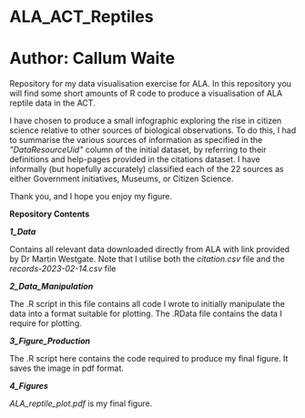 # ALA_ACT_Reptiles

# Author: Callum Waite

Repository for my data visualisation exercise for ALA. In this repository you will find some short amounts of R code to produce a visualisation of ALA reptile data in the ACT.

I have chosen to produce a small infographic exploring the rise in citizen science relative to other sources of biological observations. To do this, I had to summarise the various sources of information as specified in the *"DataResourceUid"* column of the initial dataset, by referring to their definitions and help-pages provided in the citations dataset. I have informally (but hopefully accurately) classified each of the 22 sources as either Government initiatives, Museums, or Citizen Science.

Thank you, and I hope you enjoy my figure.

**Repository Contents**

***1_Data***

Contains all relevant data downloaded directly from ALA with link provided by Dr Martin Westgate. Note that I utilise both the *citation.csv* file and the *records-2023-02-14.csv* file

***2_Data_Manipulation***

The .R script in this file contains all code I wrote to initially manipulate the data into a format suitable for plotting. The .RData file contains the data I require for plotting.

***3_Figure_Production***

The .R script here contains the code required to produce my final figure. It saves the image in pdf format.

***4_Figures***

*ALA_reptile_plot.pdf* is my final figure.
